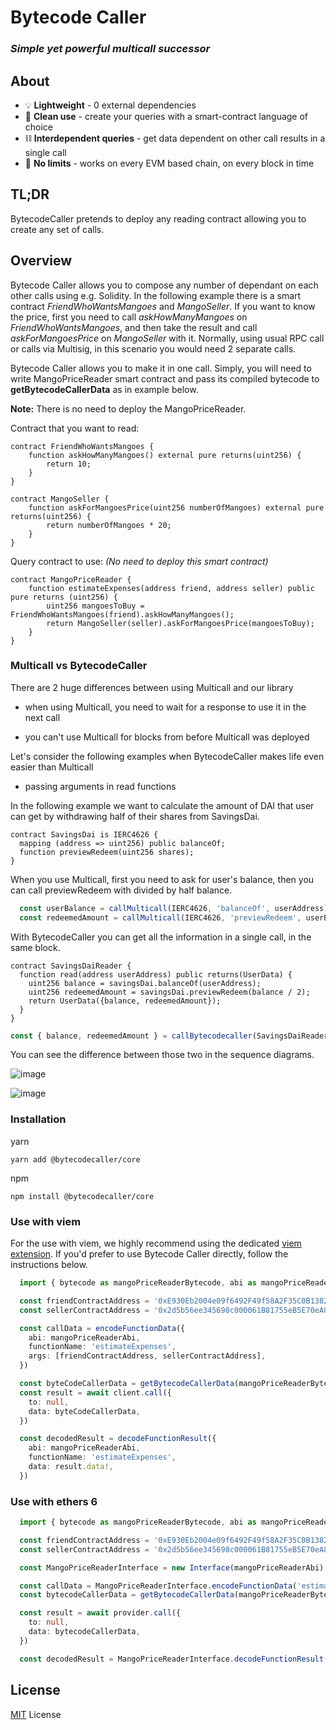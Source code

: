 # Bytecode Caller

### *Simple yet powerful multicall successor*

## About

- 💡 **Lightweight** - 0 external dependencies
- 🧹 **Clean use** - create your queries with a smart-contract language of choice
- ⛓️ **Interdependent queries** - get data dependent on other call results in a single call
- 🚀 **No limits** - works on every EVM based chain, on every block in time


## TL;DR

BytecodeCaller pretends to deploy any reading contract allowing you to create any set of calls.

## Overview

Bytecode Caller allows you to compose any number of dependant on each other calls using e.g. Solidity. In the following example there is a smart contract *FriendWhoWantsMangoes* and *MangoSeller*. If you want to know the price, first you need to call *askHowManyMangoes* on *FriendWhoWantsMangoes*, and then take the result and call *askForMangoesPrice* on *MangoSeller* with it. Normally, using usual RPC call or calls via Multisig, in this scenario you would need 2 separate calls. 

Bytecode Caller allows you to make it in one call. Simply, you will need to write MangoPriceReader smart contract and pass its compiled bytecode to **getBytecodeCallerData** as in example below. 

**Note:** There is no need to deploy the MangoPriceReader. 

Contract that you want to read:

```solidity
contract FriendWhoWantsMangoes {
    function askHowManyMangoes() external pure returns(uint256) {
        return 10;
    }
}

contract MangoSeller {
    function askForMangoesPrice(uint256 numberOfMangoes) external pure returns(uint256) {
        return numberOfMangoes * 20;
    }
}
```

Query contract to use: *(No need to deploy this smart contract)*

```solidity
contract MangoPriceReader {
    function estimateExpenses(address friend, address seller) public pure returns (uint256) {
        uint256 mangoesToBuy = FriendWhoWantsMangoes(friend).askHowManyMangoes();
        return MangoSeller(seller).askForMangoesPrice(mangoesToBuy);
    }
}
```

### Multicall vs BytecodeCaller

There are 2 huge differences between using Multicall and our library 

- when using Multicall, you need to wait for a response to use it in the next call

- you can't use Multicall for blocks from before Multicall was deployed

Let's consider the following examples when BytecodeCaller makes life even easier than Multicall

- passing arguments in read functions

In the following example we want to calculate the amount of DAI that user can get by withdrawing half of their shares from SavingsDai. 

```solidity
contract SavingsDai is IERC4626 {
  mapping (address => uint256) public balanceOf;
  function previewRedeem(uint256 shares);
}
```
When you use Multicall, first you need to ask for user's balance, then you can call previewRedeem with divided by half balance. 

```typescript
  const userBalance = callMulticall(IERC4626, 'balanceOf', userAddress);
  const redeemedAmount = callMulticall(IERC4626, 'previewRedeem', userBalance/2); // redeemedAmount will be loaded in the second multicall's call
```

With BytecodeCaller you can get all the information in a single call, in the same block.

```solidity
contract SavingsDaiReader {
  function read(address userAddress) public returns(UserData) {
    uint256 balance = savingsDai.balanceOf(userAddress);
    uint256 redeemedAmount = savingsDai.previewRedeem(balance / 2);
    return UserData({balance, redeemedAmount});
  }
}
```

```typescript
const { balance, redeemedAmount } = callBytecodecaller(SavingsDaiReader, 'read', userAddress);
```

You can see the difference between those two in the sequence diagrams. 

![image](./docs/image/Multicall-sequence.png)

![image](./docs/image/Bytecodecaller-sequence.png)


### Installation

yarn

```
yarn add @bytecodecaller/core
```

npm
```
npm install @bytecodecaller/core
```

### Use with viem

For the use with viem, we highly recommend using the dedicated [viem extension](./packages/viem/README.md). If you'd prefer to use Bytecode Caller directly, follow the instructions below.

```typescript
  import { bytecode as mangoPriceReaderBytecode, abi as mangoPriceReaderAbi } from 'build/MangoPriceReader.sol/MangoPriceReader.json'

  const friendContractAddress = '0xE930Eb2004e09f6492F49f58A2F35C0B1382c68C'
  const sellerContractAddress = '0x2d5b56ee345698c000061B81755eB5E70eA8DEa1'

  const callData = encodeFunctionData({
    abi: mangoPriceReaderAbi,
    functionName: 'estimateExpenses',
    args: [friendContractAddress, sellerContractAddress],
  })

  const byteCodeCallerData = getBytecodeCallerData(mangoPriceReaderBytecode, callData)
  const result = await client.call({
    to: null,
    data: byteCodeCallerData,
  })

  const decodedResult = decodeFunctionResult({
    abi: mangoPriceReaderAbi,
    functionName: 'estimateExpenses',
    data: result.data!,
  })
```

### Use with ethers 6

```typescript
  import { bytecode as mangoPriceReaderBytecode, abi as mangoPriceReaderAbi } from 'build/MangoPriceReader.sol/MangoPriceReader.json'

  const friendContractAddress = '0xE930Eb2004e09f6492F49f58A2F35C0B1382c68C'
  const sellerContractAddress = '0x2d5b56ee345698c000061B81755eB5E70eA8DEa1'

  const MangoPriceReaderInterface = new Interface(mangoPriceReaderAbi)

  const callData = MangoPriceReaderInterface.encodeFunctionData('estimateExpenses', [friendContractAddress, sellerContractAddress])
  const bytecodeCallerData = getBytecodeCallerData(mangoPriceReaderBytecode, callData)

  const result = await provider.call({
    to: null,
    data: bytecodeCallerData,
  })

  const decodedResult = MangoPriceReaderInterface.decodeFunctionResult('estimateExpenses', result)
```

## License

[MIT](LICENSE.md) License
